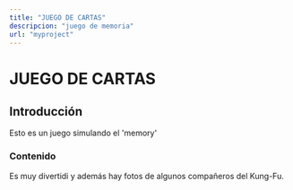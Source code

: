 ```yaml
---
title: "JUEGO DE CARTAS"
descripcion: "juego de memoria"
url: "myproject"
---
```


# JUEGO DE CARTAS
## Introducción 
Esto es un juego simulando el 'memory'
### Contenido
Es muy divertidi y además hay fotos de algunos compañeros del Kung-Fu.